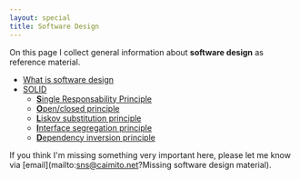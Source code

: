 ```yaml
---
layout: special
title: Software Design
---
```

On this page I collect general information about **software design** as reference material.

* [What is software design](software-design.html)
* [SOLID](http://en.wikipedia.org/wiki/SOLID_(object-oriented_design))
	* [**S**ingle Responsability Principle](http://en.wikipedia.org/wiki/Single_responsibility_principle)
	* [**O**pen/closed principle](http://en.wikipedia.org/wiki/Open/closed_principle)
	* [**L**iskov substitution principle](http://en.wikipedia.org/wiki/Liskov_substitution_principle)
	* [**I**nterface segregation principle](http://en.wikipedia.org/wiki/Interface_segregation_principle)
	* [**D**ependency inversion principle](http://en.wikipedia.org/wiki/Dependency_inversion_principle)

If you think I'm missing something very important here, please let me know via [email](mailto:sns@caimito.net?Missing software design material).
